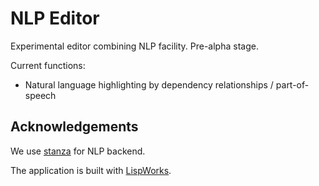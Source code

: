 # NLP Editor

Experimental editor combining NLP facility. Pre-alpha stage.

Current functions:

- Natural language highlighting by dependency relationships / part-of-speech

## Acknowledgements

We use [stanza](https://github.com/stanfordnlp/stanza/) for NLP backend.

The application is built with [LispWorks](www.lispworks.com).

